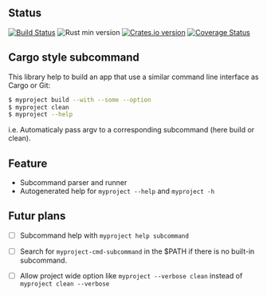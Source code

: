 ## Status

[![Build Status](https://travis-ci.org/samdolt/subcmd-rs.svg?branch=master)](https://travis-ci.org/samdolt/subcmd-rs)
![Rust min version](https://img.shields.io/badge/Rust-%3E%3D%201.0-blue.svg)
[![Crates.io version](https://img.shields.io/crates/v/subcmd.svg)](https://crates.io/crates/subcmd/)
[![Coverage Status](https://coveralls.io/repos/samdolt/subcmd-rs/badge.svg?branch=master&service=github)](https://coveralls.io/github/samdolt/subcmd-rs?branch=master)

## Cargo style subcommand

This library help to build an app that use a similar command line interface
as Cargo or Git:

```bash
$ myproject build --with --some --option
$ myproject clean
$ myproject --help
```

i.e. Automaticaly pass argv to a corresponding subcommand (here build or clean).

## Feature

- Subcommand parser and runner
- Autogenerated help for `myproject --help` and `myproject -h`

## Futur plans

- [ ] Subcommand help with `myproject help subcommand`
- [ ] Search for `myproject-cmd-subcommand` in the $PATH if there is no built-in subcommand.
- [ ] Allow project wide option like `myproject --verbose clean` instead of `myproject clean --verbose`


